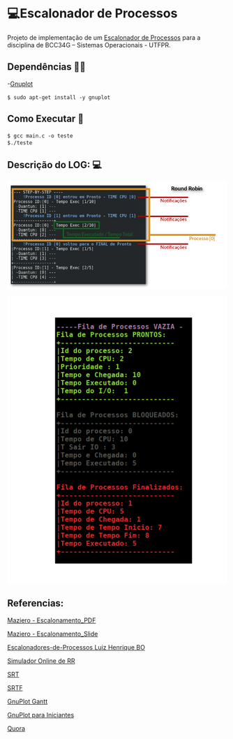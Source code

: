 # :computer:Escalonador de Processos

Projeto de implementação de um [Escalonador de Processos](https://en.wikipedia.org/wiki/Scheduling_(computing)) para a disciplina de BCC34G – Sistemas Operacionais - UTFPR.

## Dependências :running_man:
-[Gnuplot](http://www.gnuplot.info/)

	$ sudo apt-get install -y gnuplot

## Como Executar 🚀
	
	$ gcc main.c -o teste
	$./teste
	
## Descrição do LOG: :computer:
![](https://github.com/Jmallone/Escalonador-de-processos/blob/master/RR.png)

![](https://github.com/Jmallone/Escalonador-de-processos/blob/master/RR2.png)
	
## Referencias:

[Maziero - Escalonamento_PDF](http://wiki.inf.ufpr.br/maziero/lib/exe/fetch.php?media=socm:socm-texto-06.pdf)

[Maziero - Escalonamento_Slide](http://wiki.inf.ufpr.br/maziero/lib/exe/fetch.php?media=socm:socm-slides-06.pdf)

[Escalonadores-de-Processos Luiz Henrique BO](https://github.com/LuizHenriqueBO/Escalonadores-de-Processos)

[Simulador Online de RR](http://lasdpc.icmc.usp.br/~ssc640/pos/i3s/index.php?lang=pt)

[SRT](https://pt.wikipedia.org/wiki/Shortest_remaining_time)

[SRTF](https://www.javatpoint.com/os-srtf-with-processes-contains-cpu-and-io-time)

[GnuPlot Gantt](http://gnuplot.sourceforge.net/demo_5.2/gantt.html)

[GnuPlot para Iniciantes](https://compiladao.wordpress.com/2012/03/07/gnuplot-para-iniciantes/)

[Quora](https://www.quora.com/Could-anyone-write-a-C-program-which-displays-a-graph-in-graphical-form)
